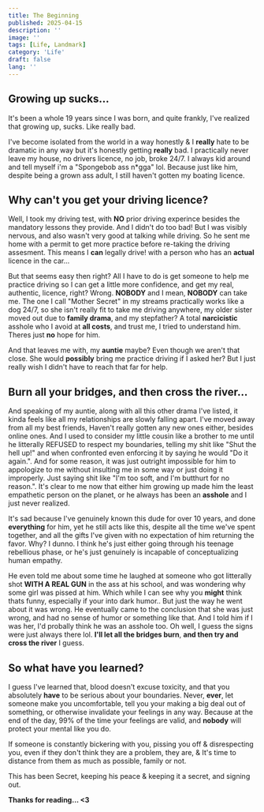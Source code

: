 ```yaml
---
title: The Beginning
published: 2025-04-15
description: ''
image: ''
tags: [Life, Landmark]
category: 'Life'
draft: false 
lang: ''
---
```


## Growing up sucks...
It's been a whole 19 years since I was born, and quite frankly, I've realized that growing up, sucks. Like really bad. 

I've become isolated from the world in a way honestly & I **really** hate to be dramatic in any way but it's honestly getting **really** bad. I practically never leave my house, no drivers licence, no job, broke 24/7. I always kid around and tell myself i'm a "Spongebob ass n*gga" lol. Because just like him, despite being a grown ass adult, I still haven't gotten my boating licence.

## Why can't you get your driving licence? 

Well, I took my driving test, with **NO** prior driving experince besides the mandatory lessons they provide. And I didn't do too bad! But I was visibly nervous, and also wasn't very good at talking while driving. So he sent me home with a permit to get more practice before re-taking the driving assesment. This means I **can** legally drive! with a person who has an **actual** licence in the car... 

But that seems easy then right? All I have to do is get someone to help me practice driving so I can get a little more confidence, and get my real, authentic, licence, right? Wrong. **NOBODY** and I mean, **NOBODY** can take me. The one I call "Mother Secret" in my streams practically works like a dog 24/7, so she isn't really fit to take me driving anywhere, my older sister moved out due to **family drama**, and my stepfather? A total **narcicistic** asshole who I avoid at **all costs**, and trust me, I tried to understand him. Theres just **no** hope for him.

And that leaves me with, my **auntie** maybe? Even though we aren't that close. She would **possibly** bring me practice driving if I asked her? But I just really wish I didn't have to reach that far for help.

## Burn all your bridges, and then cross the river...
And speaking of my auntie, along with all this other drama I've listed, it kinda feels like all my relationships are slowly falling apart. I've moved away from all my best friends, Haven't really gotten any new ones either, besides online ones. And I used to consider my little cousin like a brother to me until he litterally REFUSED to respect my boundaries, telling my shit like "Shut the hell up!" and when confronted even enforcing it by saying he would "Do it again.". And for some reason, it was just outright impossible for him to appologize to me without insulting me in some way or just doing it improperly. Just saying shit like "I'm too soft, and I'm butthurt for no reason.". It's clear to me now that either him growing up made him the least empathetic person on the planet, or he always has been an **asshole** and I just never realized. 

It's sad because I've genuinely known this dude for over 10 years, and done **everything** for him, yet he still acts like this, despite all the time we've spent together, and all the gifts I've given with no expectation of him returning the favor. Why? I dunno. I think he's just either going through his teenage rebellious phase, or he's just genuinely is incapable of conceptualizing human empathy. 

He even told me about some time he laughed at someone who got litterally shot **WITH A REAL GUN** in the ass at his school, and was wondering why some girl was pissed at him. Which while I can see why you **might** think thats funny, especially if your into dark humor.. But just the way he went about it was wrong. He eventually came to the conclusion that she was just wrong, and had no sense of humor or something like that. And I told him if I was her, I'd probally think he was an asshole too. Oh well, I guess the signs were just always there lol. **I'll let all the bridges burn**, **and then try and cross the river** I guess.

## So what have you learned?

I guess I've learned that, blood doesn't excuse toxicity, and that you absolutely **have** to be serious about your boundaries. Never, **ever**, let someone make you uncomfortable, tell you your making a big deal out of something, or otherwise invalidate your feelings in any way. Because at the end of the day, 99% of the time your feelings are valid, and **nobody** will protect your mental like you do.

If someone is constantly bickering with you, pissing you off & disrespecting you, even if they don't think they are a problem, they are, & It's time to distance from them as much as possible, family or not.

This has been Secret, keeping his peace & keeping it a secret, and signing out.

**Thanks for reading... <3**


